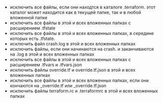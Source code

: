 * исключить все файлы, если они находтся в каталоге .terraform. этот каталог может находится как в текущей папке, так и в любой вложенной папке
* исключить все файлы в этой и всех вложенных папках с расширением .tfstate
* исключить все файлы в этой и всех вложенных папках, в середине которых есть .tfstate.
* исключить файл crash.log в этой и всех вложенных папках
* исключить файлы, если они начинаются на crash. и заканчиваются на .log в этой и всех вложенных папках
* исключить все файлы в этой и всех вложенных папках с расширением .tfvars и .tfvars.json
* исключить файлы override.tf и override.tf.json в этой и всех вложенных папках
* исключить все файлы в этой и всех вложенных папках, если они кончаются на _override.tf или _override.tf.json
* исключить файлы terraform.rc и .terraformrc в этой и всех вложенных папках

